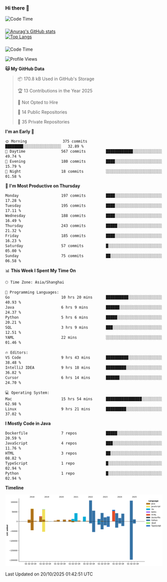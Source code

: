 ### Hi there 👋 

![Code Time](https://img.shields.io/endpoint?style=flat&url=https://codetime-api.datreks.com/badge/1061?logoColor=white%26project=%26recentMS=0%26showProject=false)

<!--
**Muyiafan/Muyiafan** is a ✨ _special_ ✨ repository because its `README.md` (this file) appears on your GitHub profile.

Here are some ideas to get you started:

- 🔭 I’m currently working on ...
- 🌱 I’m currently learning ...
- 👯 I’m looking to collaborate on ...
- 🤔 I’m looking for help with ...
- 💬 Ask me about ...
- 📫 How to reach me: ...
- 😄 Pronouns: ...
- ⚡ Fun fact: ...
-->

### 

[![Anurag's GitHub stats](https://github-readme-stats.vercel.app/api?username=Muyiafan)](https://github.com/anuraghazra/github-readme-stats)
<br>
[![Top Langs](https://github-readme-stats.vercel.app/api/top-langs/?username=Muyiafan)](https://github.com/anuraghazra/github-readme-stats)

### 

<!--START_SECTION:waka-->
![Code Time](http://img.shields.io/badge/Code%20Time-6%2C911%20hrs%206%20mins-blue)

![Profile Views](http://img.shields.io/badge/Profile%20Views-0-blue)

**🐱 My GitHub Data** 

> 📦 170.8 kB Used in GitHub's Storage 
 > 
> 🏆 13 Contributions in the Year 2025
 > 
> 🚫 Not Opted to Hire
 > 
> 📜 14 Public Repositories 
 > 
> 🔑 35 Private Repositories 
 > 
**I'm an Early 🐤** 

```text
🌞 Morning                375 commits         ████████░░░░░░░░░░░░░░░░░   32.89 % 
🌆 Daytime                567 commits         ████████████░░░░░░░░░░░░░   49.74 % 
🌃 Evening                180 commits         ████░░░░░░░░░░░░░░░░░░░░░   15.79 % 
🌙 Night                  18 commits          ░░░░░░░░░░░░░░░░░░░░░░░░░   01.58 % 
```
📅 **I'm Most Productive on Thursday** 

```text
Monday                   197 commits         ████░░░░░░░░░░░░░░░░░░░░░   17.28 % 
Tuesday                  195 commits         ████░░░░░░░░░░░░░░░░░░░░░   17.11 % 
Wednesday                188 commits         ████░░░░░░░░░░░░░░░░░░░░░   16.49 % 
Thursday                 243 commits         █████░░░░░░░░░░░░░░░░░░░░   21.32 % 
Friday                   185 commits         ████░░░░░░░░░░░░░░░░░░░░░   16.23 % 
Saturday                 57 commits          █░░░░░░░░░░░░░░░░░░░░░░░░   05.00 % 
Sunday                   75 commits          ██░░░░░░░░░░░░░░░░░░░░░░░   06.58 % 
```


📊 **This Week I Spent My Time On** 

```text
🕑︎ Time Zone: Asia/Shanghai

💬 Programming Languages: 
Go                       10 hrs 20 mins      ██████████░░░░░░░░░░░░░░░   40.93 % 
Java                     6 hrs 9 mins        ██████░░░░░░░░░░░░░░░░░░░   24.37 % 
Python                   5 hrs 6 mins        █████░░░░░░░░░░░░░░░░░░░░   20.21 % 
SQL                      3 hrs 9 mins        ███░░░░░░░░░░░░░░░░░░░░░░   12.51 % 
YAML                     22 mins             ░░░░░░░░░░░░░░░░░░░░░░░░░   01.46 % 

🔥 Editors: 
VS Code                  9 hrs 43 mins       ██████████░░░░░░░░░░░░░░░   38.48 % 
IntelliJ IDEA            9 hrs 18 mins       █████████░░░░░░░░░░░░░░░░   36.82 % 
Cursor                   6 hrs 14 mins       ██████░░░░░░░░░░░░░░░░░░░   24.70 % 

💻 Operating System: 
Mac                      15 hrs 54 mins      ████████████████░░░░░░░░░   62.98 % 
Linux                    9 hrs 21 mins       █████████░░░░░░░░░░░░░░░░   37.02 % 
```

**I Mostly Code in Java** 

```text
Dockerfile               7 repos             █████░░░░░░░░░░░░░░░░░░░░   20.59 % 
JavaScript               4 repos             ███░░░░░░░░░░░░░░░░░░░░░░   11.76 % 
HTML                     3 repos             ██░░░░░░░░░░░░░░░░░░░░░░░   08.82 % 
TypeScript               1 repo              █░░░░░░░░░░░░░░░░░░░░░░░░   02.94 % 
Python                   1 repo              █░░░░░░░░░░░░░░░░░░░░░░░░   02.94 % 
```



**Timeline**

![Lines of Code chart](https://raw.githubusercontent.com/Muyiafan/Muyiafan/main/assets/bar_graph.png)


 Last Updated on 20/10/2025 01:42:51 UTC
<!--END_SECTION:waka-->

